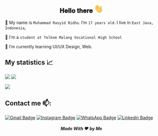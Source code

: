 <div align="center">

  
<h2> 𝐇𝐞𝐥𝐥𝐨 𝐭𝐡𝐞𝐫𝐞 <img src="https://github.com/ABSphreak/ABSphreak/blob/master/gifs/Hi.gif" width="30px"></h2>
</div>


<!--BIO-->
🔭 My name is `Muhammad Rasyid Ridho`. I’m `17 years old`. I live in `East Java, Indonesia`, 

🏫 I'm a `student at Telkom Malang Vocational High School`

🌱 I’m currently learning UI/UX Design, Web.

## My statistics 📈 <br>
![](https://github-readme-stats.vercel.app/api?username=Stradivary&show_icons=true&theme=github_dark)
![](https://github-profile-summary-cards.vercel.app/api/cards/repos-per-language?username=rasyid15&theme=github_dark)

![](https://activity-graph.herokuapp.com/graph?username=rasyid15&theme=react-dark)
                                                                                                                                         

## Contact me 📫:
[![Gmail Badge](https://img.shields.io/badge/-Gmail-blue?style=flat-roundedrectangle&logo=Gmail&logoColor=white&link=mailto:rasyid.rdh05@gmail.com)](mailto:rasyid.rdh@gmail.com)
[![Instagram Badge](https://img.shields.io/badge/-Instagram-E4405F?style=flat-roundedrectangle&logo=instagram&logoColor=white&link=https://www.instagram.com/rasyidrdh05/)](https://www.instagram.com/rasyidrdh05/)
[![WhatsApp Badge](https://img.shields.io/badge/WhatsApp-25D366?style=flat-square&logo=whatsapp&logoColor=white)](https://wa.me/6282143458812)
[![Linkedin Badge](https://img.shields.io/badge/-LinkedIn-blue?style=flat-square&logo=Linkedin&logoColor=white&link=https://www.linkedin.com/in/muhammad-rasyid-ridho-68a111235/)](https://www.linkedin.com/in/muhammad-rasyid-ridho-68a111235/)
<!-- [![Linkedin Badge](https://img.shields.io/badge/-Muhammad Rasyid Ridho-blue?style=flat-square&logo=Linkedin&logoColor=white&link=https://www.linkedin.com/in/muhammad-rasyid-ridho-68a111235/)](https://www.linkedin.com/in/muhammad-rasyid-ridho-68a111235/) -->

<h5 align="center">Made With ❤️ by Me</h5>

<!--
**rasyid15/rasyid15** is a ✨ _special_ ✨ repository because its `README.md` (this file) appears on your GitHub profile.

Here are some ideas to get you started:

- 🔭 I’m currently working on ...
- 🌱 I’m currently learning ...
- 👯 I’m looking to collaborate on ...
- 🤔 I’m looking for help with ...
- 💬 Ask me about ...
- 📫 How to reach me: ...
- 😄 Pronouns: ...
- ⚡ Fun fact: ...
-->

